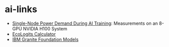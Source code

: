 # ai-links

- [Single-Node Power Demand During AI Training](https://ieeexplore.ieee.org/abstract/document/10938551): Measurements on an 8-GPU NVIDIA H100 System
- [EcoLogits Calculator](https://huggingface.co/spaces/genai-impact/ecologits-calculator)
- [IBM Granite Foundation Models](https://www.ibm.com/downloads/documents/us-en/10a99803c92fdb35)
